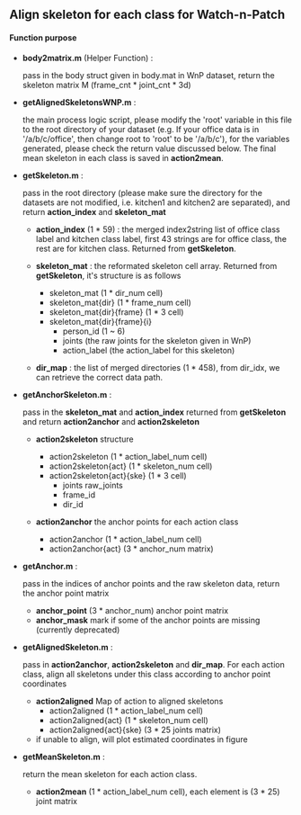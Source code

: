 ## Align skeleton for each class for Watch-n-Patch
#### Function purpose
- **body2matrix.m** (Helper Function) :

  pass in the body struct given in body.mat in WnP dataset, return the skeleton matrix M (frame_cnt * joint_cnt * 3d)

- **getAlignedSkeletonsWNP.m** :

  the main process logic script, please modify the 'root' variable in this file to the root directory of your dataset (e.g. If your office data is in '/a/b/c/office', then change root to 'root' to be '/a/b/c'), for the variables generated, please check the return value discussed below. The final mean skeleton in each class is saved in **action2mean**.

- **getSkeleton.m** :

  pass in the root directory (please make sure the directory for the datasets are not modified, i.e. kitchen1 and kitchen2 are separated), and return **action_index** and **skeleton_mat**
  - **action_index** (1 * 59) : the merged index2string list of office class label and kitchen class label, first 43 strings are for office class, the rest are for kitchen class. Returned from **getSkeleton**.
  - **skeleton_mat** : the reformated skeleton cell array. Returned from **getSkeleton**, it's structure is as follows

    - skeleton_mat          (1 * dir_num cell)
    - skeleton_mat{dir}     (1 * frame_num cell)
    - skeleton_mat{dir}{frame} (1 * 3 cell)
    - skeleton_mat{dir}{frame}{i}
      - person_id (1 ~ 6)
      - joints (the raw joints for the skeleton given in WnP)
      - action_label (the action_label for this skeleton)
  - **dir_map** : the list of merged directories (1 * 458), from dir_idx, we can retrieve the correct data path.
- **getAnchorSkeleton.m** :

  pass in the **skeleton_mat** and **action_index** returned from **getSkeleton** and return **action2anchor** and **action2skeleton**
  - **action2skeleton** structure
    - action2skeleton (1 * action_label_num cell)
    - action2skeleton{act} (1 * skeleton_num cell)
    - action2skeleton{act}{ske} (1 * 3 cell)
      - joints raw_joints
      - frame_id
      - dir_id

  - **action2anchor** the anchor points for each action class
    - action2anchor (1 * action_label_num cell)
    - action2anchor{act} (3 * anchor_num matrix)

- **getAnchor.m** :

  pass in the indices of anchor points and the raw skeleton data, return the anchor point matrix
  - **anchor_point** (3 * anchor_num) anchor point matrix
  - **anchor_mask** mark if some of the anchor points are missing (currently deprecated)

- **getAlignedSkeleton.m** :

  pass in **action2anchor**, **action2skeleton** and **dir_map**. For each action class, align all skeletons under this class according to anchor point coordinates
  - **action2aligned** Map of action to aligned skeletons
    - action2aligned (1 * action_label_num cell)
    - action2aligned{act} (1 * skeleton_num cell)
    - action2aligned{act}{ske} (3 * 25 joints matrix)
  - if unable to align, will plot estimated coordinates in figure

- **getMeanSkeleton.m** :

  return the mean skeleton for each action class.
  - **action2mean** (1 * action_label_num cell), each element is (3 * 25) joint matrix
